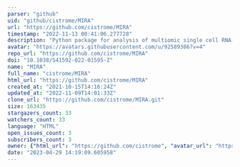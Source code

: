 ```yaml
---
parser: "github"
uid: "github/cistrome/MIRA"
url: "https://github.com/cistrome/MIRA"
timestamp: "2022-11-13 00:41:06.277728"
description: "Python package for analysis of multiomic single cell RNA-seq and ATAC-seq."
avatar: "https://avatars.githubusercontent.com/u/92589386?v=4"
repo_url: "https://github.com/cistrome/MIRA"
doi: "10.1038/S41592-022-01595-Z"
name: "MIRA"
full_name: "cistrome/MIRA"
html_url: "https://github.com/cistrome/MIRA"
created_at: "2021-10-15T14:16:24Z"
updated_at: "2022-11-09T14:01:33Z"
clone_url: "https://github.com/cistrome/MIRA.git"
size: 163435
stargazers_count: 33
watchers_count: 33
language: "HTML"
open_issues_count: 3
subscribers_count: 3
owner: {"html_url": "https://github.com/cistrome", "avatar_url": "https://avatars.githubusercontent.com/u/92589386?v=4", "login": "cistrome", "type": "User"}
date: "2023-04-29 14:19:09.605958"
---
```

